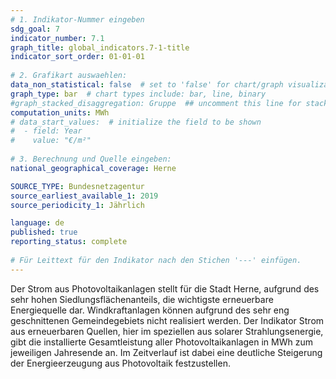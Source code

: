 ```yaml
---
# 1. Indikator-Nummer eingeben 
sdg_goal: 7
indicator_number: 7.1
graph_title: global_indicators.7-1-title
indicator_sort_order: 01-01-01
 
# 2. Grafikart auswaehlen: 
data_non_statistical: false  # set to 'false' for chart/graph visualization 
graph_type: bar  # chart types include: bar, line, binary 
#graph_stacked_disaggregation: Gruppe  ## uncomment this line for stacked bars. eplace 'Geschlecht' with the field of aggregation. 
computation_units: MWh
# data_start_values:  # initialize the field to be shown  
#  - field: Year
#    value: "€/m²"
 
# 3. Berechnung und Quelle eingeben: 
national_geographical_coverage: Herne

SOURCE_TYPE: Bundesnetzagentur
source_earliest_available_1: 2019
source_periodicity_1: Jährlich

language: de   
published: true 
reporting_status: complete
 
# Für Leittext für den Indikator nach den Stichen '---' einfügen. 
---
```

Der Strom aus Photovoltaikanlagen stellt für die Stadt Herne, aufgrund des sehr hohen Siedlungsflächenanteils, die wichtigste erneuerbare Energiequelle dar. Windkraftanlagen können aufgrund des sehr eng geschnittenen Gemeindegebiets nicht realisiert werden. Der Indikator Strom aus erneuerbaren Quellen, hier im speziellen aus solarer Strahlungsenergie, gibt die installierte Gesamtleistung aller Photovoltaikanlagen in MWh zum jeweiligen Jahresende an. Im Zeitverlauf ist dabei eine deutliche Steigerung der Energieerzeugung aus Photovoltaik festzustellen. <br>

